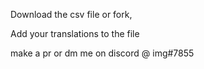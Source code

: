 Download the csv file or fork, 

Add your translations to the file  

make a pr or dm me on discord @ img#7855 
